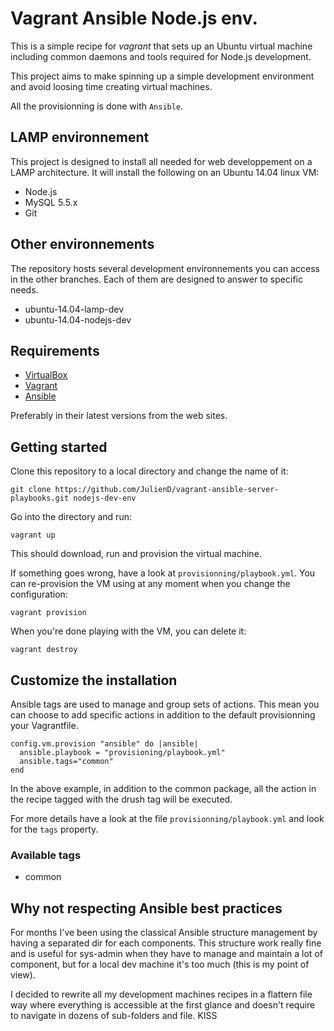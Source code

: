 # Vagrant Ansible Node.js env.

This is a simple recipe for *vagrant* that sets up an Ubuntu virtual machine including common daemons and tools required for Node.js development.

This project aims to make spinning up a simple development environment and avoid loosing time creating virtual machines.

All the provisionning is done with `Ansible`.

## LAMP environnement

This project is designed to install all needed for web developpement on a LAMP architecture.
It will install the following on an Ubuntu 14.04 linux VM:

- Node.js
- MySQL 5.5.x
- Git

## Other environnements

The repository hosts several development environnements you can access in the other branches. Each of them are designed to answer to specific needs.

- ubuntu-14.04-lamp-dev
- ubuntu-14.04-nodejs-dev

## Requirements

- [VirtualBox](https://www.virtualbox.org/)
- [Vagrant](http://www.vagrantup.com/)
- [Ansible](http://docs.ansible.com/intro_installation.html#getting-ansible)

Preferably in their latest versions from the web sites.

## Getting started

Clone this repository to a local directory and change the name of it:

    git clone https://github.com/JulienD/vagrant-ansible-server-playbooks.git nodejs-dev-env

Go into the directory and run:

    vagrant up

This should download, run and provision the virtual machine.

If something goes wrong, have a look at `provisionning/playbook.yml`. You can re-provision the VM using at any moment when you change the configuration:

    vagrant provision

When you're done playing with the VM, you can delete it:

    vagrant destroy

## Customize the installation

Ansible tags are used to manage and group sets of actions. This mean you can choose to add specific actions in addition to the default provisionning your Vagrantfile.

    config.vm.provision "ansible" do |ansible|
      ansible.playbook = "provisioning/playbook.yml"
      ansible.tags="common"
    end

In the above example, in addition to the common package, all the action in the recipe tagged with the drush tag will be executed.

For more details have a look at the file `provisionning/playbook.yml` and look for the `tags` property.

### Available tags

- common

## Why not respecting Ansible best practices

For months I've been using the classical Ansible structure management by having a separated dir for each components. This structure work really fine and is useful for sys-admin when they have to manage and maintain a lot of component, but for a local dev machine it's too much (this is my point of view).

I decided to rewrite all my development machines recipes in a flattern file way where everything is accessible at the first glance and doesn't require to navigate in dozens of sub-folders and file. KISS
